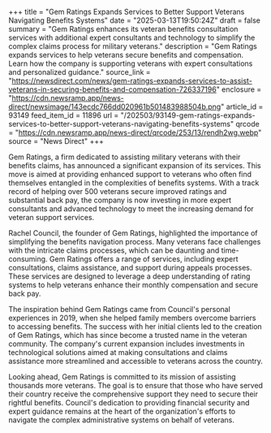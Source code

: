 +++
title = "Gem Ratings Expands Services to Better Support Veterans Navigating Benefits Systems"
date = "2025-03-13T19:50:24Z"
draft = false
summary = "Gem Ratings enhances its veteran benefits consultation services with additional expert consultants and technology to simplify the complex claims process for military veterans."
description = "Gem Ratings expands services to help veterans secure benefits and compensation. Learn how the company is supporting veterans with expert consultations and personalized guidance."
source_link = "https://newsdirect.com/news/gem-ratings-expands-services-to-assist-veterans-in-securing-benefits-and-compensation-726337196"
enclosure = "https://cdn.newsramp.app/news-direct/newsimage/143ecdc766dd020961b501483988504b.png"
article_id = 93149
feed_item_id = 11896
url = "/202503/93149-gem-ratings-expands-services-to-better-support-veterans-navigating-benefits-systems"
qrcode = "https://cdn.newsramp.app/news-direct/qrcode/253/13/rendh2wg.webp"
source = "News Direct"
+++

<p>Gem Ratings, a firm dedicated to assisting military veterans with their benefits claims, has announced a significant expansion of its services. This move is aimed at providing enhanced support to veterans who often find themselves entangled in the complexities of benefits systems. With a track record of helping over 500 veterans secure improved ratings and substantial back pay, the company is now investing in more expert consultants and advanced technology to meet the increasing demand for veteran support services.</p><p>Rachel Council, the founder of Gem Ratings, highlighted the importance of simplifying the benefits navigation process. Many veterans face challenges with the intricate claims processes, which can be daunting and time-consuming. Gem Ratings offers a range of services, including expert consultations, claims assistance, and support during appeals processes. These services are designed to leverage a deep understanding of rating systems to help veterans enhance their monthly compensation and secure back pay.</p><p>The inspiration behind Gem Ratings came from Council's personal experiences in 2019, when she helped family members overcome barriers to accessing benefits. The success with her initial clients led to the creation of Gem Ratings, which has since become a trusted name in the veteran community. The company's current expansion includes investments in technological solutions aimed at making consultations and claims assistance more streamlined and accessible to veterans across the country.</p><p>Looking ahead, Gem Ratings is committed to its mission of assisting thousands more veterans. The goal is to ensure that those who have served their country receive the comprehensive support they need to secure their rightful benefits. Council's dedication to providing financial security and expert guidance remains at the heart of the organization's efforts to navigate the complex administrative systems on behalf of veterans.</p>